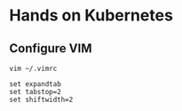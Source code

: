 # Hands on Kubernetes

## Configure VIM

```console
vim ~/.vimrc

set expandtab
set tabstop=2
set shiftwidth=2
```
